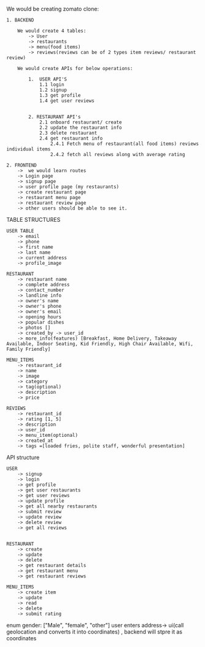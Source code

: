 We would be creating zomato clone:

    1. BACKEND

        We would create 4 tables:   
            -> User    
            -> restaurants   
            -> menu(food items)   
            -> reviews(reviews can be of 2 types item reviews/ restaurant review)  

        We would create APIs for below operations:

            1.  USER API'S
                1.1 login 
                1.2 signup
                1.3 get profile
                1.4 get user reviews


            2. RESTAURANT API's
                2.1 onboard restaurant/ create
                2.2 update the restaurant info
                2.3 delete restaurant
                2.4 get restaurant info
                    2.4.1 Fetch menu of restaurant(all food items) reviews individual items 
                    2.4.2 fetch all reviews along with average rating

    2. FRONTEND   
        ->  we would learn routes   
        -> Login page   
        -> signup page   
        -> user profile page (my restaurants)   
        -> create restaurant page    
        -> restaurant menu page   
        -> restaurant review page   
        -> other users should be able to see it.    





TABLE STRUCTURES

    USER TABLE   
        -> email   
        -> phone   
        -> first name   
        -> last name   
        -> current address   
        -> profile_image   

    RESTAURANT   
        -> restaurant name   
        -> complete address   
        -> contact_number   
        -> landline info   
        -> owner's name   
        -> owner's phone   
        -> owner's email   
        -> opening hours   
        -> popular dishes   
        -> photos []   
        -> created_by -> user_id   
        -> more_info(features) [Breakfast, Home Delivery, Takeaway Available, Indoor Seating, Kid Friendly, High Chair Available, Wifi, Family Friendly]   

    MENU_ITEMS   
        -> restaurant_id   
        -> name   
        -> image   
        -> category   
        -> tag(optional)   
        -> description   
        -> price   

    REVIEWS   
        -> restaurant_id   
        -> rating [1, 5]  
        -> description   
        -> user_id   
        -> menu_item(optional)   
        -> created_at   
        -> tags =[loaded fries, polite staff, wonderful presentation]   


API structure

    USER   
        -> signup   
        -> login   
        -> get profile   
        -> get user restaurants   
        -> get user reviews   
        -> update profile    
        -> get all nearby restaurants   
        -> submit review   
        -> update review   
        -> delete review   
        -> get all reviews   


    RESTAURANT   
        -> create   
        -> update   
        -> delete   
        -> get restaurant details   
        -> get restaurant menu   
        -> get restaurant reviews   

    MENU_ITEMS    
        -> create item   
        -> update   
        -> read    
        -> delete   
        -> submit rating   




enum gender: ["Male", "female", "other"]
user enters address-> ui(call geolocation and converts it into coordinates) , backend will stpre it as coordinates










